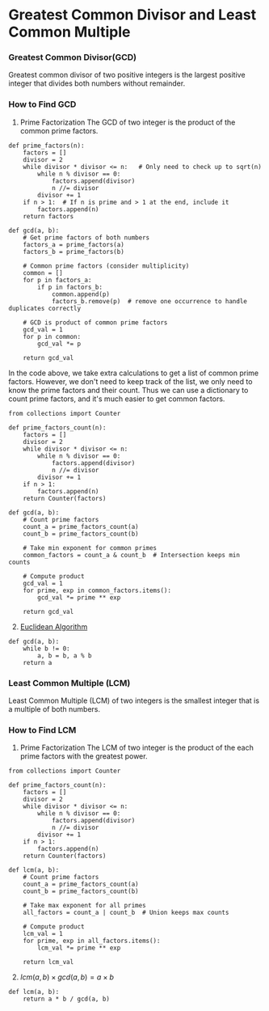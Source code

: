 # Greatest Common Divisor and Least Common Multiple

### Greatest Common Divisor(GCD)

Greatest common divisor of two positive integers is the largest positive integer that divides both numbers without remainder.

### How to Find GCD

1. Prime Factorization
   The GCD of two integer is the product of the common prime factors.

```
def prime_factors(n):
    factors = []
    divisor = 2
    while divisor * divisor <= n:   # Only need to check up to sqrt(n)
        while n % divisor == 0:
            factors.append(divisor)
            n //= divisor
        divisor += 1
    if n > 1:  # If n is prime and > 1 at the end, include it
        factors.append(n)
    return factors

def gcd(a, b):
    # Get prime factors of both numbers
    factors_a = prime_factors(a)
    factors_b = prime_factors(b)

    # Common prime factors (consider multiplicity)
    common = []
    for p in factors_a:
        if p in factors_b:
            common.append(p)
            factors_b.remove(p)  # remove one occurrence to handle duplicates correctly

    # GCD is product of common prime factors
    gcd_val = 1
    for p in common:
        gcd_val *= p

    return gcd_val
```

In the code above, we take extra calculations to get a list of common prime factors. However, we don't need to keep track of the list, we only need to know the prime factors and their count. Thus we can use a dictionary to count prime factors, and it's much easier to get common factors.

```
from collections import Counter

def prime_factors_count(n):
    factors = []
    divisor = 2
    while divisor * divisor <= n:
        while n % divisor == 0:
            factors.append(divisor)
            n //= divisor
        divisor += 1
    if n > 1:
        factors.append(n)
    return Counter(factors)

def gcd(a, b):
    # Count prime factors
    count_a = prime_factors_count(a)
    count_b = prime_factors_count(b)

    # Take min exponent for common primes
    common_factors = count_a & count_b  # Intersection keeps min counts

    # Compute product
    gcd_val = 1
    for prime, exp in common_factors.items():
        gcd_val *= prime ** exp

    return gcd_val
```

2. [Euclidean Algorithm](https://en.wikipedia.org/wiki/Euclidean_algorithm)

```
def gcd(a, b):
    while b != 0:
        a, b = b, a % b
    return a
```

### Least Common Multiple (LCM)

Least Common Multiple (LCM) of two integers is the smallest integer that is a multiple of both numbers.

### How to Find LCM

1. Prime Factorization
   The LCM of two integer is the product of the each prime factors with the greatest power.

```
from collections import Counter

def prime_factors_count(n):
    factors = []
    divisor = 2
    while divisor * divisor <= n:
        while n % divisor == 0:
            factors.append(divisor)
            n //= divisor
        divisor += 1
    if n > 1:
        factors.append(n)
    return Counter(factors)

def lcm(a, b):
    # Count prime factors
    count_a = prime_factors_count(a)
    count_b = prime_factors_count(b)

    # Take max exponent for all primes
    all_factors = count_a | count_b  # Union keeps max counts

    # Compute product
    lcm_val = 1
    for prime, exp in all_factors.items():
        lcm_val *= prime ** exp

    return lcm_val
```

2. $lcm(a, b) \times gcd(a, b) = a \times b$

```
def lcm(a, b):
    return a * b / gcd(a, b)
```
